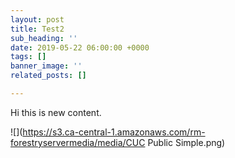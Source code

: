 ```yaml
---
layout: post
title: Test2
sub_heading: ''
date: 2019-05-22 06:00:00 +0000
tags: []
banner_image: ''
related_posts: []

---
```

Hi this is new content.

![](https://s3.ca-central-1.amazonaws.com/rm-forestryservermedia/media/CUC Public Simple.png)